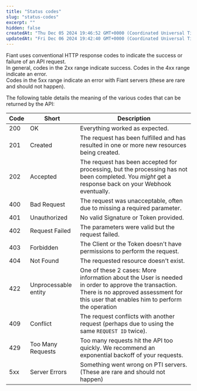 ```yaml
---
title: "Status codes"
slug: "status-codes"
excerpt: ""
hidden: false
createdAt: "Thu Dec 05 2024 19:46:52 GMT+0000 (Coordinated Universal Time)"
updatedAt: "Fri Dec 06 2024 19:42:40 GMT+0000 (Coordinated Universal Time)"
---
```

Fiant uses conventional HTTP response codes to indicate the success or failure of an API request.  
In general, codes in the 2xx range indicate success. Codes in the 4xx range indicate an error.  
Codes in the 5xx range indicate an error with Fiant servers (these are rare and should not happen).

The following table details the meaning of the various codes that can be returned by the API:

| Code | Short                | Description                                                                                                                                                                                  |
| ---- | -------------------- | -------------------------------------------------------------------------------------------------------------------------------------------------------------------------------------------- |
| 200  | OK                   | Everything worked as expected.                                                                                                                                                               |
| 201  | Created              | The request has been fulfilled and has resulted in one or more new resources being created.                                                                                                  |
| 202  | Accepted             | The request has been accepted for processing, but the processing has not been completed. You _might_ get a response back on your Webhook eventually.                                         |
| 400  | Bad Request          | The request was unacceptable, often due to missing a required parameter.                                                                                                                     |
| 401  | Unauthorized         | No valid Signature or Token provided.                                                                                                                                                        |
| 402  | Request Failed       | The parameters were valid but the request failed.                                                                                                                                            |
| 403  | Forbidden            | The Client or the Token doesn't have permissions to perform the request.                                                                                                                     |
| 404  | Not Found            | The requested resource doesn't exist.                                                                                                                                                        |
| 422  | Unprocessable entity | One of these 2 cases: More information about the User is needed in order to approve the transaction. There is no approved assessment for this user that enables him to perform the operation |
| 409  | Conflict             | The request conflicts with another request (perhaps due to using the same `REQUEST ID` twice).                                                                                               |
| 429  | Too Many Requests    | Too many requests hit the API too quickly. We recommend an exponential backoff of your requests.                                                                                             |
| 5xx  | Server Errors        | Something went wrong on PTI servers. (These are rare and should not happen)                                                                                                                  |
